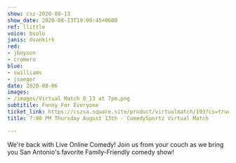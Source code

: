 ```yaml
---
show: csz-2020-08-13
show_date: 2020-08-13T19:00:45+0600
ref: llittle
voice: bsolo
janis: dvankirk
red:
- jboyson
- cromero
blue:
- swilliams
- jsaeger
date: 2020-08-06
images:
- /images/Virtual Match 8_13 at 7pm.png
subtitile: Funny For Everyone
ticket_link: https://cszsa.square.site/product/virtualmatch/193?cs=true
title: 7:00 PM Thursday August 13th - ComedySportz Virtual Match

---
```

We're back with Live Online Comedy! Join us from your couch as we bring you San Antonio's favorite Family-Friendly comedy show!
